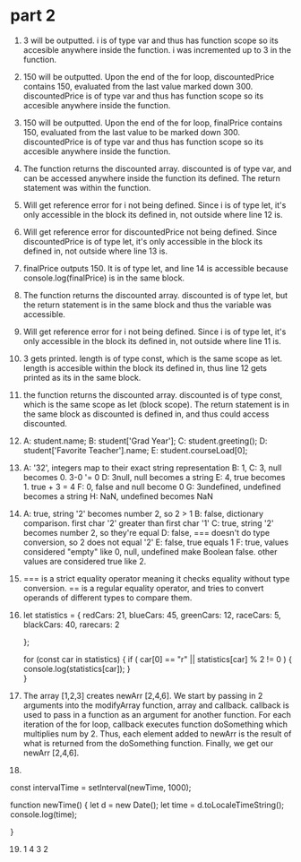 # part 2 #
1. 3 will be outputted. i is of type var and thus has function scope so its
    accesible anywhere inside the function. i was incremented up to 3 in the function. 

2. 150 will be outputted. Upon the end of the for loop, discountedPrice contains
    150, evaluated from the last value marked down 300. discountedPrice is of 
    type var and thus has function scope so its accesible anywhere inside the function.

3. 150 will be outputted. Upon the end of the for loop, finalPrice contains
    150, evaluated from the last value to be marked down 300. discountedPrice is of 
    type var and thus has function scope so its accesible anywhere inside the function.

4. The function returns the discounted array. discounted is of type var, and 
   can be accessed anywhere inside the function its defined. The return statement 
   was within the function.

5. Will get reference error for i not being defined. Since i is of type let, it's
only accessible in the block its defined in, not outside where line 12 is.

6. Will get reference error for discountedPrice not being defined. Since 
    discountedPrice is of type let, it's only accessible in the block its defined in, 
    not outside where line 13 is.

7. finalPrice outputs 150. It is of type let, and line 14 is accessible because
    console.log(finalPrice) is in the same block.

8. The function returns the discounted array. discounted is of type let, but
   the return statement is in the same block and thus the variable was accessible. 

9. Will get reference error for i not being defined. Since i is of type let, it's
   only accessible in the block its defined in, not outside where line 11 is.

10. 3 gets printed. length is of type const, which is the same scope as let. length is 
    accesible within the block its defined in, thus line 12 gets printed as its in the 
    same block.

11. the function returns the discounted array. discounted is of type const, which is 
    the same scope as let (block scope). The return statement is in the same block as 
    discounted is defined in, and thus could access discounted.

12. A: student.name;
    B: student['Grad Year'];
    C: student.greeting(); 
    D: student['Favorite Teacher'].name;
    E: student.courseLoad[0];

13. A: '32', integers map to their exact string representation
    B: 1, 
    C: 3, null becomes 0. 3-0 '= 0
    D: 3null, null becomes a string
    E: 4, true becomes 1. true + 3 = 4
    F: 0, false and null become 0
    G: 3undefined, undefined becomes a string
    H: NaN, undefined becomes NaN

14. A: true, string '2' becomes number 2, so 2 > 1
    B: false, dictionary comparison. first char '2' greater than first char '1'
    C: true, string '2' becomes number 2, so they're equal
    D: false, === doesn't do type conversion, so 2 does not equal '2'
    E: false, true equals 1
    F: true, values considered "empty" like 0, null, undefined make Boolean false.
            other values are considered true like 2.
    
15. === is a strict equality operator meaning it checks equality without type 
    conversion. 
    == is a regular equality operator, and tries to convert operands of different
    types to compare them.

16. 
    let statistics = {
    redCars: 21,
    blueCars: 45,
    greenCars: 12,
    raceCars: 5,
    blackCars: 40,
    rarecars: 2


    };

    for (const car in statistics) {
         if (  car[0] == "r"  ||  statistics[car] % 2 != 0 ) {
             console.log(statistics[car]);
         }  
    }

17. The array [1,2,3] creates newArr [2,4,6]. We start by passing in 2 arguments
    into the modifyArray function, array and callback. callback is used to pass
    in a function as an argument for another function. For each iteration of the
    for loop, callback executes function doSomething which multiplies num by 2.
    Thus, each element added to newArr is the result of what is returned from the 
    doSomething function. Finally, we get our newArr [2,4,6].

18. 
const intervalTime = setInterval(newTime, 1000);


function newTime() {
    let d = new Date();
    let time = d.toLocaleTimeString();
    console.log(time);

}

19. 1 4 3 2